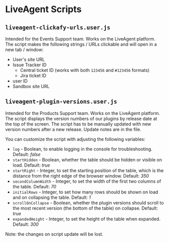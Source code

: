 # LiveAgent Scripts

## `liveagent-clickafy-urls.user.js`

Intended for the Events Support team. Works on the LiveAgent platform.
The script makes the following strings / URLs clickable and will open in a new tab / window:
* User's site URL
* Issue Tracker ID
  * Central ticket ID (works with both `123456` and `#123456` formats)
  * Jira ticket ID
* user ID
* Sandbox site URL

## `liveagent-plugin-versions.user.js`

Intended for the Products Support team. Works on the LiveAgent platform.
The script displays the version numbers of our plugins by release date at the top of the screen.
The script has to be manually updated with new version numbers after a new release. Update notes are in the file.  

You can customize the script with adjusting the following variables:  
* `log` - Boolean, to enable logging in the console for troubleshooting. Default: _false_
* `startHidden` - Boolean, whether the table should be hidden or visible on load. Default: _true_
* `startRight` - Integer, to set the starting position of the table, which is the distance from the right edge of the browser window. Default: _350_
* `secondColumnWidth` - Integer, to set the width of the first two columns of the table. Default: _70_
* `initialRows` - Integer, to set how many rows should be shown on load and on collapsing the table. Default: _1_
* `scrollOnCollapse` - Boolean, whether the plugin versions should scroll to the most recent version (the bottom of the table) on collapse. Default: _true_
* `expandedHeight` - Integer, to set the height of the table when expanded. Default: _300_  

Note: the changes on script update will be lost.